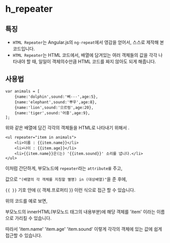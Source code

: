 # h_repeater

## 특징
- `HTML Repeater`는 Angular.js의 `ng-repeat`에서 영감을 얻어서, 스스로 제작해 본 코드입니다.
- `HTML Repeater`는 HTML 코드에서, 배열에 담겨있는 여러 객체들의 값을 각각 나타내야 할 때, 일일이 객체의수만큼 HTML 코드를 짜지 않아도 되게 해줍니다.

## 사용법
```
var animals = [
    {name:'dolphin',sound:'삐---',age:5},
    {name:'elephant',sound:'뿌우',age:8},
    {name:'lion',sound:'으르렁',age:20},
    {name:'tiger',sound:'어흥',age:9},
];
```

위와 같은 배열에 담긴 각각의 객체들을 HTML로 나타내기 위해서 .
```
<ul repeater="item in animals">
    <li>이름 : {{item.name}}</li>
    <li>나이 : {{item.age}}</li>
    <li>{{item.name}}은(는) '{{item.sound}}' 소리를 냅니다.</li>
</ul>
```
이처럼 간단하게, 부모노드에 `repeater`라는 `attribute를` 주고,

값으로 `"(배열의 각 객체를 지칭할 별명) in (대상배열)"`을 준 후에,

`{{ }}` 기호 안에 {{ 객체.프로퍼티 }} 이런 식으로 접근 할 수 있습니다.

위의 코드를 예로 보면,

부모노드의 innerHTML(부모노드 태그의 내용부분)에 해당 객체를 'item' 이라는 이름으로 가리킬 수 있습니다.  

따라서 'item.name' 'item.age' 'item.sound' 이렇게 각각의 객체에 있는 값에 쉽게 접근할 수 있습니다.
